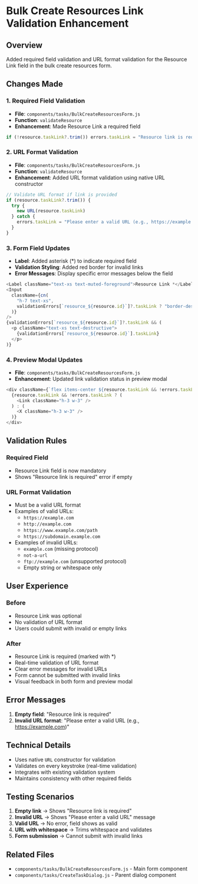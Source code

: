 # Bulk Create Resources Link Validation Enhancement

## Overview
Added required field validation and URL format validation for the Resource Link field in the bulk create resources form.

## Changes Made

### 1. Required Field Validation
- **File**: `components/tasks/BulkCreateResourcesForm.js`
- **Function**: `validateResource`
- **Enhancement**: Made Resource Link a required field

```javascript
if (!resource.taskLink?.trim()) errors.taskLink = "Resource link is required"
```

### 2. URL Format Validation
- **File**: `components/tasks/BulkCreateResourcesForm.js`
- **Function**: `validateResource`
- **Enhancement**: Added URL format validation using native URL constructor

```javascript
// Validate URL format if link is provided
if (resource.taskLink?.trim()) {
  try {
    new URL(resource.taskLink)
  } catch {
    errors.taskLink = "Please enter a valid URL (e.g., https://example.com)"
  }
}
```

### 3. Form Field Updates
- **Label**: Added asterisk (*) to indicate required field
- **Validation Styling**: Added red border for invalid links
- **Error Messages**: Display specific error messages below the field

```javascript
<Label className="text-xs text-muted-foreground">Resource Link *</Label>
<Input
  className={cn(
    "h-7 text-xs",
    validationErrors[`resource_${resource.id}`]?.taskLink ? "border-destructive" : "",
  )}
/>
{validationErrors[`resource_${resource.id}`]?.taskLink && (
  <p className="text-xs text-destructive">
    {validationErrors[`resource_${resource.id}`].taskLink}
  </p>
)}
```

### 4. Preview Modal Updates
- **File**: `components/tasks/BulkCreateResourcesForm.js`
- **Enhancement**: Updated link validation status in preview modal

```javascript
<div className={`flex items-center ${resource.taskLink && !errors.taskLink ? 'text-green-600' : 'text-red-600'}`}>
  {resource.taskLink && !errors.taskLink ? (
    <Link className="h-3 w-3" />
  ) : (
    <X className="h-3 w-3" />
  )}
</div>
```

## Validation Rules

### Required Field
- Resource Link field is now mandatory
- Shows "Resource link is required" error if empty

### URL Format Validation
- Must be a valid URL format
- Examples of valid URLs:
  - `https://example.com`
  - `http://example.com`
  - `https://www.example.com/path`
  - `https://subdomain.example.com`
- Examples of invalid URLs:
  - `example.com` (missing protocol)
  - `not-a-url`
  - `ftp://example.com` (unsupported protocol)
  - Empty string or whitespace only

## User Experience

### Before
- Resource Link was optional
- No validation of URL format
- Users could submit with invalid or empty links

### After
- Resource Link is required (marked with *)
- Real-time validation of URL format
- Clear error messages for invalid URLs
- Form cannot be submitted with invalid links
- Visual feedback in both form and preview modal

## Error Messages
1. **Empty field**: "Resource link is required"
2. **Invalid URL format**: "Please enter a valid URL (e.g., https://example.com)"

## Technical Details
- Uses native `URL` constructor for validation
- Validates on every keystroke (real-time validation)
- Integrates with existing validation system
- Maintains consistency with other required fields

## Testing Scenarios
1. **Empty link** → Shows "Resource link is required"
2. **Invalid URL** → Shows "Please enter a valid URL" message
3. **Valid URL** → No error, field shows as valid
4. **URL with whitespace** → Trims whitespace and validates
5. **Form submission** → Cannot submit with invalid links

## Related Files
- `components/tasks/BulkCreateResourcesForm.js` - Main form component
- `components/tasks/CreateTaskDialog.js` - Parent dialog component
